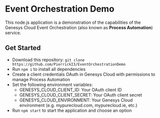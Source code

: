 # Event Orchestration Demo

This node.js application is a demonstration of the capabilities of the Genesys Cloud Event Orchestration (also known as **Process Automation**) service.

## Get Started

- Download this repository: `git clone https://github.com/PierrickI3/EventOrchestrationDemo`
- Run `npm i` to install all dependencies
- Create a client credentials OAuth in Genesys Cloud with permissions to manage Process Automation
- Set the following environment variables:
  - GENESYS_CLOUD_CLIENT_ID: Your OAuth client ID
  - GENESYS_CLOUD_CLIENT_SECRET: Your OAuth client secret
  - GENESYS_CLOUD_ENVIRONMENT: Your Genesys Cloud environment (e.g. mypurecloud.com, mypurecloud.ie, etc.)
- Run `npm start` to start the application and choose an option
